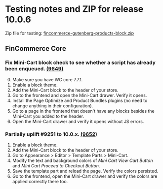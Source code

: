 # Testing notes and ZIP for release 10.0.6

Zip file for testing: [fincommerce-gutenberg-products-block.zip](https://github.com/dieselfox1/fincommerce-blocks/files/11604483/fincommerce-gutenberg-products-block.zip)

## FinCommerce Core

### Fix Mini-Cart block check to see whether a script has already been enqueued. [(9649)](https://github.com/dieselfox1/fincommerce-blocks/pull/9649)

0. Make sure you have WC core 7.7.1.
1. Enable a block theme.
2. Add the Mini-Cart block to the header of your store.
3. Go to the frontend and open the Mini-Cart drawer. Verify it opens.
4. Install the Page Optimize and Product Bundles plugins (no need to change anything in their configuration).
5. Go to a page in the frontend that doesn't have any blocks besides the Mini-Cart you added to the header.
6. Open the Mini-Cart drawer and verify it opens without JS errors.

### Partially uplift #9251 to 10.0.x. [(9652)](https://github.com/dieselfox1/fincommerce-blocks/pull/9652)

1. Enable a block theme.
2. Add the Mini-Cart block to the header of your store.
3. Go to Appearance > Editor > Template Parts > Mini-Cart.
4. Modify the text and background colors of _Mini Cart View Cart Button_ and _Mini Cart Proceed to Checkout Button_.
5. Save the template part and reload the page. Verify the colors persisted.
6. Go to the frontend, open the Mini-Cart drawer and verify the colors are applied correctly there too.
